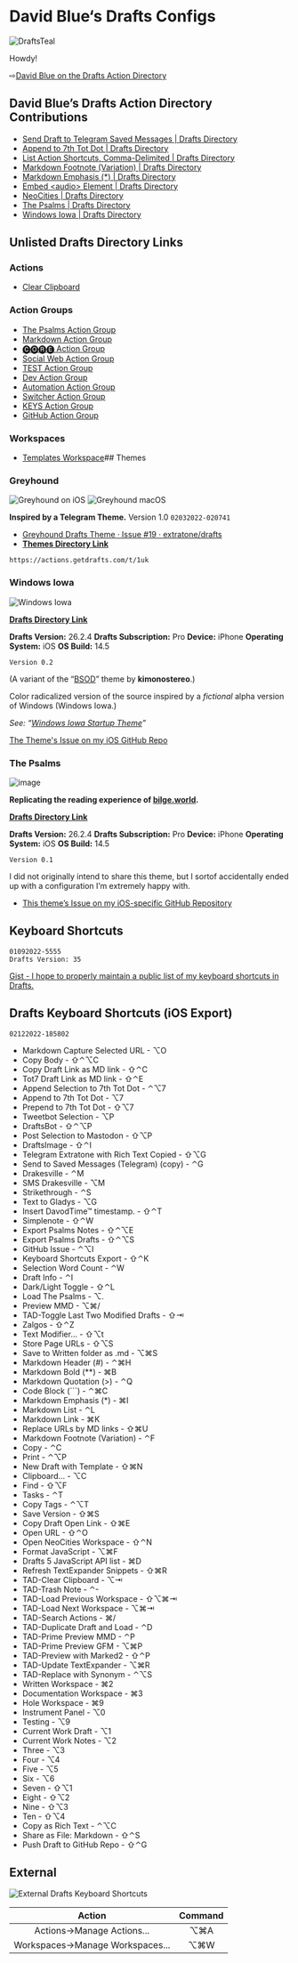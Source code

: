 # David Blue‘s Drafts Configs

![DraftsTeal](https://user-images.githubusercontent.com/43663476/148675995-eaa6458a-f0af-4592-bc5e-798f72719576.png)

Howdy!

⇨[David Blue on the Drafts Action Directory](https://actions.getdrafts.com/search?utf8=%E2%9C%93&q=David+Blue)

## David Blue’s Drafts Action Directory Contributions
- [Send Draft to Telegram Saved Messages | Drafts Directory](https://actions.getdrafts.com/a/1u5)
- [Append to 7th Tot Dot | Drafts Directory](https://actions.getdrafts.com/a/1uL)
- [List Action Shortcuts, Comma-Delimited | Drafts Directory](https://actions.getdrafts.com/a/1s7)
- [Markdown Footnote (Variation) | Drafts Directory](https://actions.getdrafts.com/a/1q9)
- [Markdown Emphasis (*) | Drafts Directory](https://actions.getdrafts.com/a/1pa)
- [Embed &lt;audio&gt; Element | Drafts Directory](https://actions.getdrafts.com/a/1lM)
- [NeoCities | Drafts Directory](https://actions.getdrafts.com/g/1uF)
- [The Psalms | Drafts Directory](https://actions.getdrafts.com/t/1km)
- [Windows Iowa | Drafts Directory](https://actions.getdrafts.com/t/1kY)

## Unlisted Drafts Directory Links
### Actions
- [Clear Clipboard](https://actions.getdrafts.com/a/1vP)

### Action Groups
- [The Psalms Action Group](https://actions.getdrafts.com/g/1tq)
- [Markdown Action Group](https://actions.getdrafts.com/g/1ui)
- [🅒🅞🅡🅔 Action Group](https://actions.getdrafts.com/g/1ud)
- [Social Web Action Group](https://actions.getdrafts.com/g/1uf)
- [TEST Action Group](https://actions.getdrafts.com/g/1ug)
- [Dev Action Group](https://actions.getdrafts.com/g/1vQ)
- [Automation Action Group](https://actions.getdrafts.com/g/1uh)
- [Switcher Action Group](https://actions.getdrafts.com/g/1ue)
- [KEYS Action Group](https://actions.getdrafts.com/g/1us)
- [GitHub Action Group](https://actions.getdrafts.com/g/1vO)

### Workspaces
- [Templates Workspace](https://actions.getdrafts.com/w/1vN)## Themes

### Greyhound

![Greyhound on iOS](https://user-images.githubusercontent.com/43663476/152304057-7d37b8bd-d6c9-4995-8bb6-081f9e03b5e7.png)
![Greyhound macOS](https://user-images.githubusercontent.com/43663476/152304149-24fdb181-230f-4895-8d16-067fb088b476.png)

**Inspired by a Telegram Theme.**
Version 1.0
`02032022-020741`
- [Greyhound Drafts Theme · Issue #19 · extratone/drafts](https://github.com/extratone/drafts/issues/19)
- [**Themes Directory Link**](https://actions.getdrafts.com/t/1uk)

`https://actions.getdrafts.com/t/1uk`

### Windows Iowa

![Windows Iowa](https://user-images.githubusercontent.com/43663476/115518102-71c74b80-a24d-11eb-9b83-4538b198c98a.png)

[**Drafts Directory Link**](https://actions.getdrafts.com/t/1kY)

**Drafts Version:** 26.2.4
**Drafts Subscription:** Pro
**Device:** iPhone
**Operating System:** iOS 
**OS Build:** 14.5

`Version 0.2`

(A variant of the “[BSOD](https://actions.getdrafts.com/t/1jK)” theme by **kimonostereo**.)

Color radicalized version of the source inspired by a _fictional_  alpha version of Windows (Windows Iowa.)

_See: “[Windows Iowa Startup Theme](https://soundcloud.com/chordoslut/windowsiowa)”_

[The Theme's Issue on my iOS GitHub Repo](https://github.com/extratone/i/issues/45)

### The Psalms

![image](https://user-images.githubusercontent.com/43663476/115521804-23b44700-a251-11eb-84da-77b446e59c37.png)

**Replicating the reading experience of [bilge.world](https://bilge.world/colophon).**

[**Drafts Directory Link**](https://actions.getdrafts.com/t/1km)

**Drafts Version:** 26.2.4
**Drafts Subscription:** Pro
**Device:** iPhone
**Operating System:** iOS 
**OS Build:** 14.5

`Version 0.1`

I did not originally intend to share this theme, but I sortof accidentally ended up with a configuration I’m extremely happy with.

* [This theme’s Issue on my iOS-specific GitHub Repository](https://github.com/extratone/i/issues/50)

## Keyboard Shortcuts

```
01092022-5555
Drafts Version: 35
```

[Gist - I hope to properly maintain a public list of my keyboard shortcuts in Drafts.](https://gist.github.com/extratone/2e54243a2123ccfa6a37c6e8cc1057e2)

## Drafts Keyboard Shortcuts (iOS Export)
`02122022-185802`
- Markdown Capture Selected URL - ⌥O
- Copy Body - ⇧⌃⌥C
- Copy Draft Link as MD link - ⇧⌃C
- Tot7 Draft Link as MD link - ⇧⌃E
- Append Selection to 7th Tot Dot - ⌃⌥7
- Append to 7th Tot Dot - ⌥7
- Prepend to 7th Tot Dot - ⇧⌥7
- Tweetbot Selection - ⌥P
- DraftsBot - ⇧⌃⌥P
- Post Selection to Mastodon - ⇧⌥P
- DraftsImage - ⇧⌃I
- Telegram Extratone with Rich Text Copied - ⇧⌥G
- Send to Saved Messages (Telegram) (copy) - ⌃G
- Drakesville - ⌃M
- SMS Drakesville - ⌥M
- Strikethrough - ⌃S
- Text to Gladys - ⌥G
- Insert DavodTime™  timestamp. - ⇧⌃T
- Simplenote - ⇧⌃W
- Export Psalms Notes - ⇧⌃⌥E
- Export Psalms Drafts - ⇧⌃⌥S
- GitHub Issue - ⌃⌥I
- Keyboard Shortcuts Export - ⇧⌃K
- Selection Word Count - ⌃W
- Draft Info - ⌃I
- Dark/Light Toggle - ⇧⌃L
- Load The Psalms - ⌥.
- Preview MMD - ⌥⌘/
- TAD-Toggle Last Two Modified Drafts - ⇧⇥
- Zalgos - ⇧⌃Z
- Text Modifier… - ⇧⌥t
- Store Page URLs - ⇧⌥S
- Save to Written folder as .md - ⌥⌘S
- Markdown Header (#) - ⌃⌘H
- Markdown Bold (**) - ⌘B
- Markdown Quotation (>) - ⌃Q
- Code Block (```) - ⌃⌘C
- Markdown Emphasis (*) - ⌘I
- Markdown List - ⌃L
- Markdown Link - ⌘K
- Replace URLs by MD links - ⇧⌘U
- Markdown Footnote (Variation) - ⌃F
- Copy - ⌃C
- Print - ⌃⌥P
- New Draft with Template - ⇧⌘N
- Clipboard… - ⌥C
- Find - ⇧⌥F
- Tasks - ⌃T
- Copy Tags - ⌃⌥T
- Save Version - ⇧⌘S
- Copy Draft Open Link - ⇧⌘E
- Open URL - ⇧⌃O
- Open NeoCities Workspace - ⇧⌃N
- Format JavaScript - ⌥⌘F
- Drafts 5 JavaScript API list - ⌘D
- Refresh TextExpander Snippets - ⇧⌘R
- TAD-Clear Clipboard - ⌥⇥
- TAD-Trash Note - ⌃-
- TAD-Load Previous Workspace - ⇧⌥⌘⇥
- TAD-Load Next Workspace - ⌥⌘⇥
- TAD-Search Actions - ⌘/
- TAD-Duplicate Draft and Load - ⌃D
- TAD-Prime Preview MMD - ⌃P
- TAD-Prime Preview GFM - ⌥⌘P
- TAD-Preview with Marked2 - ⇧⌃P
- TAD-Update TextExpander - ⌥⌘R
- TAD-Replace with Synonym - ⌃⌥S
- Written Workspace - ⌘2
- Documentation Workspace - ⌘3
- Hole Workspace - ⌘9
- Instrument Panel - ⌥0
- Testing - ⌥9
- Current Work Draft - ⌥1
- Current Work Notes - ⌥2
- Three - ⌥3
- Four - ⌥4
- Five - ⌥5
- Six - ⌥6
- Seven - ⇧⌥1
- Eight - ⇧⌥2
- Nine - ⇧⌥3
- Ten - ⇧⌥4
- Copy as Rich Text - ⌃⌥C
- Share as File: Markdown - ⇧⌃S
- Push Draft to GitHub Repo - ⇧⌃G

## External 

![External Drafts Keyboard Shortcuts](https://user-images.githubusercontent.com/43663476/148675845-54b1446d-50ea-4b55-89f0-8c769bcfd1fa.png)

| Action                           | Command |
|:--------------------------------:|:-------:|
| Actions->Manage Actions...       | ⌥⌘A     |
| Workspaces->Manage Workspaces... | ⌥⌘W     |
